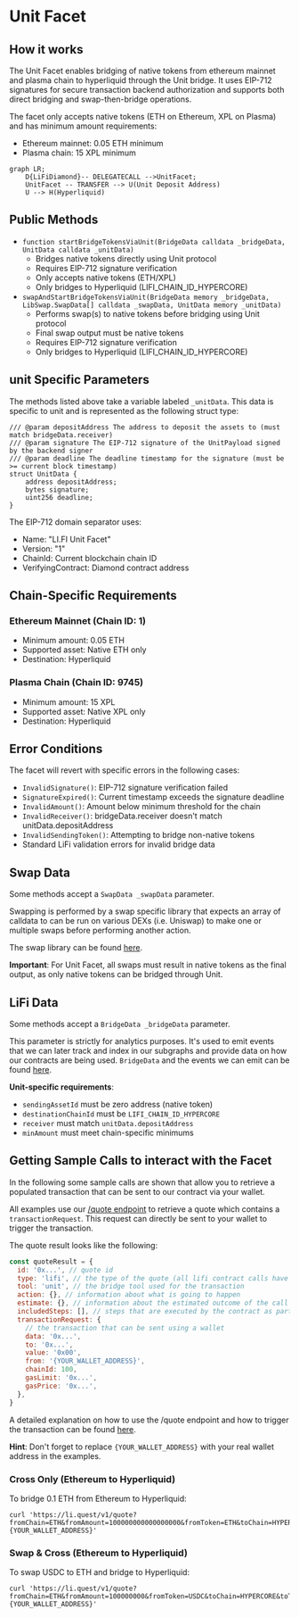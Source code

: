 # Unit Facet

## How it works

The Unit Facet enables bridging of native tokens from ethereum mainnet and plasma chain to hyperliquid through the Unit bridge. It uses EIP-712 signatures for secure transaction backend authorization and supports both direct bridging and swap-then-bridge operations.

The facet only accepts native tokens (ETH on Ethereum, XPL on Plasma) and has minimum amount requirements:
- Ethereum mainnet: 0.05 ETH minimum
- Plasma chain: 15 XPL minimum

```mermaid
graph LR;
    D{LiFiDiamond}-- DELEGATECALL -->UnitFacet;
    UnitFacet -- TRANSFER --> U(Unit Deposit Address)
    U --> H(Hyperliquid)
```

## Public Methods

- `function startBridgeTokensViaUnit(BridgeData calldata _bridgeData, UnitData calldata _unitData)`
  - Bridges native tokens directly using Unit protocol
  - Requires EIP-712 signature verification
  - Only accepts native tokens (ETH/XPL)
  - Only bridges to Hyperliquid (LIFI_CHAIN_ID_HYPERCORE)
- `swapAndStartBridgeTokensViaUnit(BridgeData memory _bridgeData, LibSwap.SwapData[] calldata _swapData, UnitData memory _unitData)`
  - Performs swap(s) to native tokens before bridging using Unit protocol
  - Final swap output must be native tokens
  - Requires EIP-712 signature verification
  - Only bridges to Hyperliquid (LIFI_CHAIN_ID_HYPERCORE)

## unit Specific Parameters

The methods listed above take a variable labeled `_unitData`. This data is specific to unit and is represented as the following struct type:

```solidity
/// @param depositAddress The address to deposit the assets to (must match bridgeData.receiver)
/// @param signature The EIP-712 signature of the UnitPayload signed by the backend signer
/// @param deadline The deadline timestamp for the signature (must be >= current block timestamp)
struct UnitData {
    address depositAddress;
    bytes signature;
    uint256 deadline;
}
```

The EIP-712 domain separator uses:
- Name: "LI.FI Unit Facet"
- Version: "1"
- ChainId: Current blockchain chain ID
- VerifyingContract: Diamond contract address

## Chain-Specific Requirements

### Ethereum Mainnet (Chain ID: 1)
- Minimum amount: 0.05 ETH
- Supported asset: Native ETH only
- Destination: Hyperliquid

### Plasma Chain (Chain ID: 9745)
- Minimum amount: 15 XPL
- Supported asset: Native XPL only
- Destination: Hyperliquid

## Error Conditions

The facet will revert with specific errors in the following cases:

- `InvalidSignature()`: EIP-712 signature verification failed
- `SignatureExpired()`: Current timestamp exceeds the signature deadline
- `InvalidAmount()`: Amount below minimum threshold for the chain
- `InvalidReceiver()`: bridgeData.receiver doesn't match unitData.depositAddress
- `InvalidSendingToken()`: Attempting to bridge non-native tokens
- Standard LiFi validation errors for invalid bridge data

## Swap Data

Some methods accept a `SwapData _swapData` parameter.

Swapping is performed by a swap specific library that expects an array of calldata to can be run on various DEXs (i.e. Uniswap) to make one or multiple swaps before performing another action.

The swap library can be found [here](../src/Libraries/LibSwap.sol).

**Important**: For Unit Facet, all swaps must result in native tokens as the final output, as only native tokens can be bridged through Unit.

## LiFi Data

Some methods accept a `BridgeData _bridgeData` parameter.

This parameter is strictly for analytics purposes. It's used to emit events that we can later track and index in our subgraphs and provide data on how our contracts are being used. `BridgeData` and the events we can emit can be found [here](../src/Interfaces/ILiFi.sol).

**Unit-specific requirements**:
- `sendingAssetId` must be zero address (native token)
- `destinationChainId` must be `LIFI_CHAIN_ID_HYPERCORE`
- `receiver` must match `unitData.depositAddress`
- `minAmount` must meet chain-specific minimums

## Getting Sample Calls to interact with the Facet

In the following some sample calls are shown that allow you to retrieve a populated transaction that can be sent to our contract via your wallet.

All examples use our [/quote endpoint](https://apidocs.li.fi/reference/get_quote) to retrieve a quote which contains a `transactionRequest`. This request can directly be sent to your wallet to trigger the transaction.

The quote result looks like the following:

```javascript
const quoteResult = {
  id: '0x...', // quote id
  type: 'lifi', // the type of the quote (all lifi contract calls have the type "lifi")
  tool: 'unit', // the bridge tool used for the transaction
  action: {}, // information about what is going to happen
  estimate: {}, // information about the estimated outcome of the call
  includedSteps: [], // steps that are executed by the contract as part of this transaction, e.g. a swap step and a cross step
  transactionRequest: {
    // the transaction that can be sent using a wallet
    data: '0x...',
    to: '0x...',
    value: '0x00',
    from: '{YOUR_WALLET_ADDRESS}',
    chainId: 100,
    gasLimit: '0x...',
    gasPrice: '0x...',
  },
}
```

A detailed explanation on how to use the /quote endpoint and how to trigger the transaction can be found [here](https://docs.li.fi/products/more-integration-options/li.fi-api/transferring-tokens-example).

**Hint**: Don't forget to replace `{YOUR_WALLET_ADDRESS}` with your real wallet address in the examples.

### Cross Only (Ethereum to Hyperliquid)

To bridge 0.1 ETH from Ethereum to Hyperliquid:

```shell
curl 'https://li.quest/v1/quote?fromChain=ETH&fromAmount=100000000000000000&fromToken=ETH&toChain=HYPERCORE&toToken=ETH&allowBridges=unit&fromAddress={YOUR_WALLET_ADDRESS}'
```

### Swap & Cross (Ethereum to Hyperliquid)

To swap USDC to ETH and bridge to Hyperliquid:

```shell
curl 'https://li.quest/v1/quote?fromChain=ETH&fromAmount=100000000&fromToken=USDC&toChain=HYPERCORE&toToken=ETH&allowBridges=unit&fromAddress={YOUR_WALLET_ADDRESS}'
```
